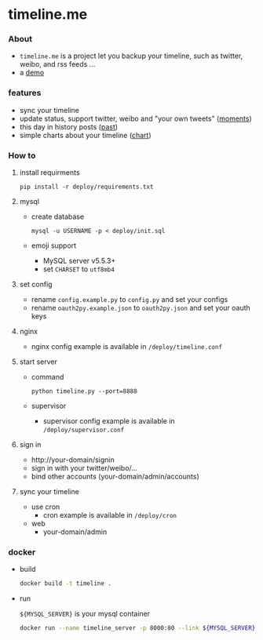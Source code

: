 timeline.me
==========================

### About
- ```timeline.me``` is a project let you backup your timeline, such as twitter, weibo, and rss feeds ...
- a [demo](https://i.caoyue.me)

### features
- sync your timeline
- update status, support twitter, weibo and "your own tweets" ([moments](https://i.caoyue.me/moments))
- this day in history posts ([past](https://i.caoyue.me/past))
- simple charts about your timeline ([chart](https://i.caoyue.me/chart))

### How to
1. install requirments

    ```shell
    pip install -r deploy/requirements.txt
    ```

2. mysql
    * create database

        ```shell
        mysql -u USERNAME -p < deploy/init.sql
        ```
    * emoji support
        + MySQL server v5.5.3+
        + set ```CHARSET``` to ```utf8mb4```

3. set config
    * rename ```config.example.py``` to ```config.py``` and set your configs
    * rename ```oauth2py.example.json``` to ```oauth2py.json``` and set your oauth keys

4. nginx
    * nginx config example is available in ```/deploy/timeline.conf```

5. start server
    - command

        ```shell
        python timeline.py --port=8888
        ```
    - supervisor
        * supervisor config example is available in ```/deploy/supervisor.conf```

6. sign in
    - http://your-domain/signin
    - sign in with your twitter/weibo/...
    - bind other accounts (your-domain/admin/accounts)

7. sync your timeline
    - use cron
        * cron example is available in ```/deploy/cron```
    - web
        * your-domain/admin

### docker
- build

    ```bash
    docker build -t timeline .
    ```
- run

    `${MYSQL_SERVER}` is your mysql container

    ```bash
    docker run --name timeline_server -p 8000:80 --link ${MYSQL_SERVER}:mysql_host -v /develop/timeline.me:/app -d timeline
    ```
